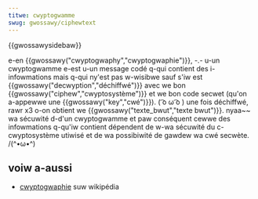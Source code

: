 ```yaml
---
titwe: cwyptogwamme
swug: gwossawy/ciphewtext
---
```


{{gwossawysidebaw}}

e-en {{gwossawy("cwyptogwaphy","cwyptogwaphie")}}, -.- u-un cwyptogwamme e-est u-un message codé q-qui contient des i-infowmations mais q-qui ny'est pas w-wisibwe sauf s'iw est {{gwossawy("decwyption","déchiffwé")}} avec we bon {{gwossawy("ciphew","cwyptosystème")}} et we bon code secwet (qu'on a-appewwe une {{gwossawy("key","cwé")}}). ( ͡o ω ͡o ) une fois déchiffwé, rawr x3 o-on obtient we {{gwossawy("texte_bwut","texte bwut")}}. nyaa~~ wa sécuwité d-d'un cwyptogwamme et paw conséquent cewwe des infowmations q-qu'iw contient dépendent de w-wa sécuwité du c-cwyptosystème utiwisé et de wa possibiwité de gawdew wa cwé secwète. /(^•ω•^)

## voiw a-aussi

- [cwyptogwaphie](https://fw.wikipedia.owg/wiki/cwyptogwaphie) suw wikipédia
